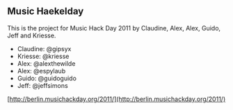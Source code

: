 
Music Haekelday
--------------

This is the project for Music Hack Day 2011 by Claudine, Alex, Alex, Guido, Jeff and Kriesse.

- Claudine: @gipsyx
- Kriesse:  @kriesse
- Alex:     @alexthewilde
- Alex:     @espylaub
- Guido:    @guidoguido
- Jeff:	  @jeffsimons


[http://berlin.musichackday.org/2011/](http://berlin.musichackday.org/2011/)
